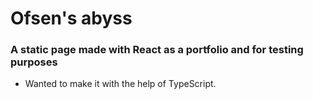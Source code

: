 # Ofsen's abyss

### A static page made with React as a portfolio and for testing purposes

- Wanted to make it with the help of TypeScript.